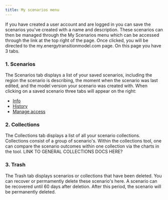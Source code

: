 ```yaml
---
title: My scenarios menu
---
```


If you have created a user account and are logged in you can save the scenarios you've created with a name and description. These scenarios can then be managed through the My Scenarios menu which can be accessed through the link at the top right of the page. Once clicked, you will be directed to the my.energytransitionmodel.com page. On this page you have 3 tabs. 


### 1. Scenarios
The Scenarios tab displays a list of your saved scenarios, including the region the scenario is describing, the moment when the scenario was last edited, and the model version your scenario was created with. When clicking on a saved scenario three tabs will appear on the right:

- [Info](scenario-management) 
- [History](scenario-version-history)
- [Manage access](scenario-management)



### 2. Collections
The Collections tab displays a list of all your scenario collections. Collections consist of a group of scenario's. Within the collections tool, one can compare the scenario outcomes within one collection via the charts in the tool.
LINK TO GENERAL COLLECTIONS DOCS HERE?

### 3. Trash
The Trash tab displays scenarios or collections that have been deleted. You can recover or permamently delete these scenario's here. A scenario can be recovered until 60 days after deletion. After this period, the scenario will be permanently deleted.




